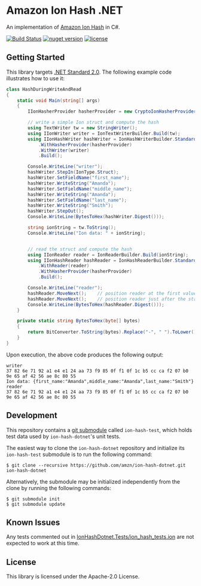 # Amazon Ion Hash .NET

An implementation of [Amazon Ion Hash](http://amzn.github.io/ion-hash) in C#.

[![Build Status](https://github.com/amzn/ion-hash-dotnet/workflows/Ion%20Hash%20DotNet%20CI/badge.svg)](https://github.com/amzn/ion-hash-dotnet/workflows/Ion%20Hash%20DotNet%20CI/)
[![nuget version](https://img.shields.io/nuget/v/Amazon.IonHashDotnet)](https://www.nuget.org/packages/Amazon.IonHashDotnet)
[![license](https://img.shields.io/hexpm/l/plug.svg)](https://github.com/amzn/ion-hash-dotnet/blob/master/LICENSE)

## Getting Started

This library targets [.NET Standard 2.0](https://dotnet.microsoft.com/platform/dotnet-standard).  The following example code
illustrates how to use it:

```C#
class HashDuringWriteAndRead
{
    static void Main(string[] args)
    {
        IIonHasherProvider hasherProvider = new CryptoIonHasherProvider("SHA-256");

        // write a simple Ion struct and compute the hash
        using TextWriter tw = new StringWriter();
        using IIonWriter writer = IonTextWriterBuilder.Build(tw);
        using IIonHashWriter hashWriter = IonHashWriterBuilder.Standard()
            .WithHasherProvider(hasherProvider)
            .WithWriter(writer)
            .Build();

        Console.WriteLine("writer");
        hashWriter.StepIn(IonType.Struct);
        hashWriter.SetFieldName("first_name");
        hashWriter.WriteString("Amanda");
        hashWriter.SetFieldName("middle_name");
        hashWriter.WriteString("Amanda");
        hashWriter.SetFieldName("last_name");
        hashWriter.WriteString("Smith");
        hashWriter.StepOut();
        Console.WriteLine(BytesToHex(hashWriter.Digest()));

        string ionString = tw.ToString();
        Console.WriteLine("Ion data: " + ionString);


        // read the struct and compute the hash
        using IIonReader reader = IonReaderBuilder.Build(ionString);
        using IIonHashReader hashReader = IonHashReaderBuilder.Standard()
            .WithReader(reader)
            .WithHasherProvider(hasherProvider)
            .Build();

        Console.WriteLine("reader");
        hashReader.MoveNext();    // position reader at the first value
        hashReader.MoveNext();    // position reader just after the struct
        Console.WriteLine(BytesToHex(hashReader.Digest()));
    }

    private static string BytesToHex(byte[] bytes)
    {
        return BitConverter.ToString(bytes).Replace("-", " ").ToLower();
    }
}
```

Upon execution, the above code produces the following output:
```
writer
37 82 6e 71 92 a1 e4 e1 24 aa 73 f9 85 0f f1 0f 1c b5 cc ca f2 07 b0 9e 65 af 42 56 ae 8c 80 55
Ion data: {first_name:"Amanda",middle_name:"Amanda",last_name:"Smith"}
reader
37 82 6e 71 92 a1 e4 e1 24 aa 73 f9 85 0f f1 0f 1c b5 cc ca f2 07 b0 9e 65 af 42 56 ae 8c 80 55
```

## Development

This repository contains a [git submodule](https://git-scm.com/docs/git-submodule)
called `ion-hash-test`, which holds test data used by `ion-hash-dotnet`'s unit tests.

The easiest way to clone the `ion-hash-dotnet` repository and initialize its `ion-hash-test`
submodule is to run the following command:

```
$ git clone --recursive https://github.com/amzn/ion-hash-dotnet.git ion-hash-dotnet
```

Alternatively, the submodule may be initialized independently from the clone
by running the following commands:

```
$ git submodule init
$ git submodule update
```


## Known Issues

Any tests commented out in [IonHashDotnet.Tests/ion_hash_tests.ion](https://github.com/amzn/ion-hash-dotnet/blob/master/IonHashDotnet.Tests/ion_hash_tests.ion)
are not expected to work at this time.


## License

This library is licensed under the Apache-2.0 License.

